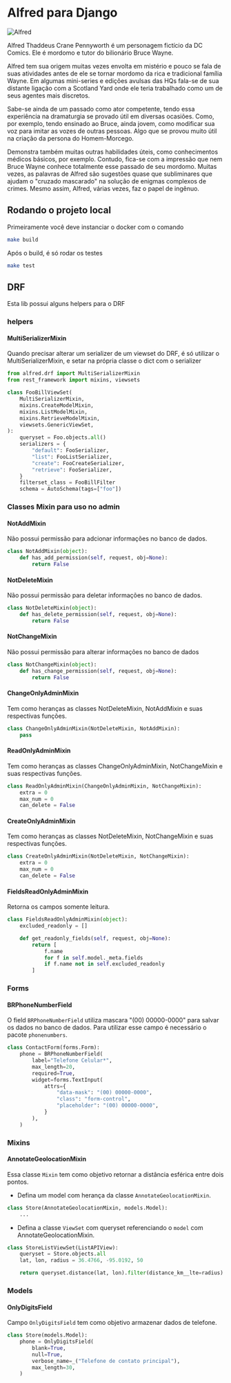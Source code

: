 # Alfred para Django

![Alfred](https://upload.wikimedia.org/wikipedia/commons/8/80/Alfred_Thaddeus_Crane_Pennyworth.jpg)

Alfred Thaddeus Crane Pennyworth é um personagem fictício da DC Comics. Ele é mordomo e tutor do bilionário Bruce Wayne.

Alfred tem sua origem muitas vezes envolta em mistério e pouco se fala de suas atividades antes de ele se tornar mordomo da rica e tradicional família Wayne. Em algumas mini-series e edições avulsas das HQs fala-se de sua distante ligação com a Scotland Yard onde ele teria trabalhado como um de seus agentes mais discretos.

Sabe-se ainda de um passado como ator competente, tendo essa experiência na dramaturgia se provado útil em diversas ocasiões. Como, por exemplo, tendo ensinado ao Bruce, ainda jovem, como modificar sua voz para imitar as vozes de outras pessoas. Algo que se provou muito útil na criação da persona do Homem-Morcego.

Demonstra também muitas outras habilidades úteis, como conhecimentos médicos básicos, por exemplo. Contudo, fica-se com a impressão que nem Bruce Wayne conhece totalmente esse passado de seu mordomo. Muitas vezes, as palavras de Alfred são sugestões quase que subliminares que ajudam o "cruzado mascarado" na solução de enigmas complexos de crimes. Mesmo assim, Alfred, várias vezes, faz o papel de ingênuo.

## Rodando o projeto local

Primeiramente você deve instanciar o docker com o comando

```bash
make build
```

Após o build, é só rodar os testes

```bash
make test
```

## DRF

Esta lib possui alguns helpers para o DRF

### helpers

#### MultiSerializerMixin

Quando precisar alterar um serializer de um viewset do DRF, é só utilizar o MultiSerializerMixin, e setar na própria classe o dict com o serializer

```python
from alfred.drf import MultiSerializerMixin
from rest_framework import mixins, viewsets

class FooBillViewSet(
    MultiSerializerMixin,
    mixins.CreateModelMixin,
    mixins.ListModelMixin,
    mixins.RetrieveModelMixin,
    viewsets.GenericViewSet,
):
    queryset = Foo.objects.all()
    serializers = {
        "default": FooSerializer,
        "list": FooListSerializer,
        "create": FooCreateSerializer,
        "retrieve": FooSerializer,
    }
    filterset_class = FooBillFilter
    schema = AutoSchema(tags=["foo"])
```

### Classes Mixin para uso no admin

#### NotAddMixin

Não possui permissão para adcionar informações no banco de dados.

```python
class NotAddMixin(object):
    def has_add_permission(self, request, obj=None):
        return False
```

#### NotDeleteMixin

Não possui permissão para deletar informações no banco de dados.

```python
class NotDeleteMixin(object):
    def has_delete_permission(self, request, obj=None):
        return False
```

#### NotChangeMixin

Não possui permissão para alterar informações no banco de dados

```python
class NotChangeMixin(object):
    def has_change_permission(self, request, obj=None):
        return False
```

#### ChangeOnlyAdminMixin

Tem como heranças as classes NotDeleteMixin, NotAddMixin e suas respectivas funções.

```python
class ChangeOnlyAdminMixin(NotDeleteMixin, NotAddMixin):
    pass
```

#### ReadOnlyAdminMixin

Tem como heranças as classes ChangeOnlyAdminMixin, NotChangeMixin e suas respectivas funções.

```python
class ReadOnlyAdminMixin(ChangeOnlyAdminMixin, NotChangeMixin):
    extra = 0
    max_num = 0
    can_delete = False
```

#### CreateOnlyAdminMixin

Tem como heranças as classes NotDeleteMixin, NotChangeMixin e suas respectivas funções.

```python
class CreateOnlyAdminMixin(NotDeleteMixin, NotChangeMixin):
    extra = 0
    max_num = 0
    can_delete = False
```

#### FieldsReadOnlyAdminMixin

Retorna os campos somente leitura.

```python
class FieldsReadOnlyAdminMixin(object):
    excluded_readonly = []

    def get_readonly_fields(self, request, obj=None):
        return [
            f.name
            for f in self.model._meta.fields
            if f.name not in self.excluded_readonly
        ]
```

### Forms

#### BRPhoneNumberField

O field `BRPhoneNumberField` utiliza mascara "(00) 00000-0000" para salvar os dados no banco de dados. Para utilizar esse campo é necessário o pacote `phonenumbers`.

```python
class ContactForm(forms.Form):
    phone = BRPhoneNumberField(
        label="Telefone Celular*",
        max_length=20,
        required=True,
        widget=forms.TextInput(
            attrs={
                "data-mask": "(00) 00000-0000",
                "class": "form-control",
                "placeholder": "(00) 00000-0000",
            }
        ),
    )
```

### Mixins

#### AnnotateGeolocationMixin

Essa classe `Mixin` tem como objetivo retornar a distância esférica entre dois pontos.

* Defina um model com herança da classe `AnnotateGeolocationMixin`.

```python
class Store(AnnotateGeolocationMixin, models.Model):
    ...
```

* Defina a classe `ViewSet` com queryset referenciando o `model` com AnnotateGeolocationMixin.

```python
class StoreListViewSet(ListAPIView):
    queryset = Store.objects.all
    lat, lon, radius = 36.4766, -95.0192, 50

    return queryset.distance(lat, lon).filter(distance_km__lte=radius)
```

### Models

#### OnlyDigitsField

Campo `OnlyDigitsField` tem como objetivo armazenar dados de telefone.

```python
class Store(models.Model):
    phone = OnlyDigitsField(
        blank=True,
        null=True,
        verbose_name=_("Telefone de contato principal"),
        max_length=30,
    )
```
